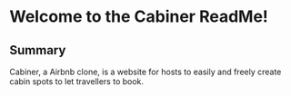 # Welcome to the Cabiner ReadMe!

## Summary

Cabiner, a Airbnb clone, is a website for hosts to easily and freely create cabin spots to let travellers to book.


